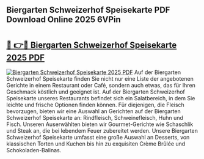 ## Biergarten Schweizerhof Speisekarte PDF Download Online 2025 6VPin

# <h2><a href="http://gcbqpl.nevu.top/?p=Biergarten+Schweizerhof+Speisekarte">🔗 👉🔴 Biergarten Schweizerhof Speisekarte 2025 PDF</a></h2>

[![Biergarten Schweizerhof Speisekarte 2025 PDF](https://i.imgur.com/dBaPXMq.png)](http://gcbqpl.nevu.top/?p=Biergarten+Schweizerhof+Speisekarte)
Auf der Biergarten Schweizerhof Speisekarte finden Sie nicht nur eine Liste der angebotenen Gerichte in einem Restaurant oder Café, sondern auch etwas, das für Ihren Geschmack köstlich und geeignet ist. Auf der Biergarten Schweizerhof Speisekarte unseres Restaurants befindet sich ein Salatbereich, in dem Sie leichte und frische Optionen finden können. Für diejenigen, die Fleisch bevorzugen, bieten wir eine Auswahl an Gerichten auf der Biergarten Schweizerhof Speisekarte an: Rindfleisch, Schweinefleisch, Huhn und Fisch. Unseren Auserwählten bieten wir Gourmet-Gerichte wie Schaschlik und Steak an, die bei lebendem Feuer zubereitet werden. Unsere Biergarten Schweizerhof Speisekarte umfasst eine große Auswahl an Desserts, von klassischen Torten und Kuchen bis hin zu exquisiten Crème Brûlée und Schokoladen-Balinas.
